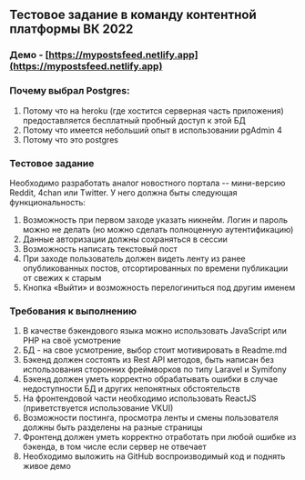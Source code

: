 ## Тестовое задание в команду контентной платформы ВК 2022

### Демо - [https://mypostsfeed.netlify.app](https://mypostsfeed.netlify.app)

### Почему выбрал Postgres:
1. Потому что на heroku (где хостится серверная часть приложения) предоставляется бесплатный пробный доступ к этой БД
2. Потому что имеется небольший опыт в использовании pgAdmin 4
3. Потому что это postgres

### Тестовое задание

Необходимо разработать аналог новостного портала -- мини-версию Reddit, 4chan или Тwitter. У него должна быты следующая функциональность: 
1. Возможность при первом заходе указать никнейм. Логин и пароль можно не делать (но можно сделать полноценную аутентификацию)
2. Данные авторизации должны сохраняться в сессии
3. Возможность написать текстовый пост
4. При заходе пользователь должен видеть ленту из ранее опубликованных постов, отсортированных по времени публикации от свежих к старым
5. Кнопка «Выйти» и возможность перелогиниться под другим именем

### Требования к выполнению

1. В качестве бэкендового языка можно использовать JavaScript или РНР на своё усмотрение
2. БД - на свое усмотрение, выбор стоит мотивировать в Readme.md
3. Бэкенд должен состоять из Rest API методов, быть написан без использования сторонних фреймворков по типу Laravel и Symifony
4. Бэкенд должен уметь корректно обрабатывать ошибки в случае недоступности БД и других непонятных обстоятельств
5. На фронтендовой части необходимо использовать ReactJS (приветствуется использование VKUI)
6. Возможности постинга, просмотра ленты и смены пользователя должны быть разделены на разные страницы
7. Фронтенд должен уметь корректно отработать при любой ошибке из бэкенда, в том числе если сервер не отвечает
8. Необходимо выложить на GitHub воспроизводимый код и поднять живое демо